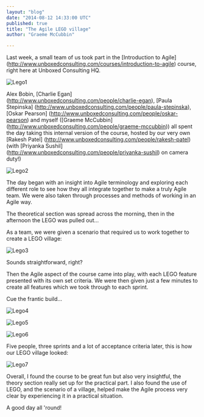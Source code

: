 ```yaml
---
layout: "blog"
date: "2014-08-12 14:33:00 UTC"
published: true
title: "The Agile LEGO village"
author: "Graeme McCubbin"

---
```


Last week, a small team of us took part in the [Introduction to Agile] (http://www.unboxedconsulting.com/courses/introduction-to-agile) course, right here at Unboxed Consulting HQ.  ![Lego1](http://i1291.photobucket.com/albums/b548/grammccram/DSC\_0015\_zps8af64e29.jpg)  Alex Bobin, [Charlie Egan] (http://www.unboxedconsulting.com/people/charlie-egan), [Paula Stepinska] (http://www.unboxedconsulting.com/people/paula-stepinska), [Oskar Pearson] (http://www.unboxedconsulting.com/people/oskar-pearson) and myself ([Graeme McCubbin] (http://www.unboxedconsulting.com/people/graeme-mccubbin)) all spent the day taking this internal version of the course, hosted by our very own [Rakesh Patel] (http://www.unboxedconsulting.com/people/rakesh-patel) (with [Priyanka Sushil] (http://www.unboxedconsulting.com/people/priyanka-sushil) on camera duty!)  ![Lego2](http://i1291.photobucket.com/albums/b548/grammccram/DSC\_0158\_zpse95cc3fa.jpg)  The day began with an insight into Agile terminology and exploring each different role to see how they all integrate together to make a truly Agile team. We were also taken through processes and methods of working in an Agile way.   The theoretical section was spread across the morning, then in the afternoon the LEGO was pulled out…  As a team, we were given a scenario that required us to work together to create a LEGO village:  ![Lego3](http://i1291.photobucket.com/albums/b548/grammccram/DSC\_0058\_zps037f6904.jpg)  Sounds straightforward, right?  Then the Agile aspect of the course came into play, with each LEGO feature presented with its own set criteria. We were then given just a few minutes to create all features which we took through to each sprint.  Cue the frantic build…  ![Lego4](http://i1291.photobucket.com/albums/b548/grammccram/f022a733-a0a6-4c28-8633-06edad42095b\_zps7bf43fdd.jpg)  ![Lego5](http://i1291.photobucket.com/albums/b548/grammccram/DSC\_0115\_zps1347d62a.jpg)  ![Lego6](http://i1291.photobucket.com/albums/b548/grammccram/DSC\_0114\_zps600f298a.jpg)  Five people, three sprints and a lot of acceptance criteria later, this is how our LEGO village looked:  ![Lego7](http://i57.tinypic.com/2i117gz.jpg)  Overall, I found the course to be great fun but also very insightful, the theory section really set up for the practical part. I also found the use of LEGO, and the scenario of a village, helped make the Agile process very clear by experiencing it in a practical situation.  A good day all 'round!


